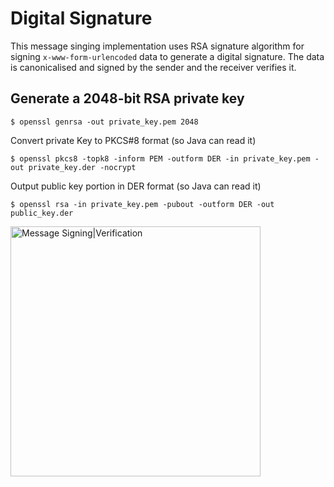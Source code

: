 # Digital Signature

This message singing implementation uses RSA signature algorithm for signing `x-www-form-urlencoded` data to generate a digital signature. The data is canonicalised and signed by the sender and the receiver verifies it.


## Generate a 2048-bit RSA private key ##

`$ openssl genrsa -out private_key.pem 2048`

Convert private Key to PKCS#8 format (so Java can read it)

`$ openssl pkcs8 -topk8 -inform PEM -outform DER -in private_key.pem -out private_key.der -nocrypt`

Output public key portion in DER format (so Java can read it)

`$ openssl rsa -in private_key.pem -pubout -outform DER -out public_key.der`

<img src="https://bitbucket.org/repo/7XoEpd/images/3887575059-DSC_1304.JPG" alt="Message Signing|Verification" align="left" width="400"/>
